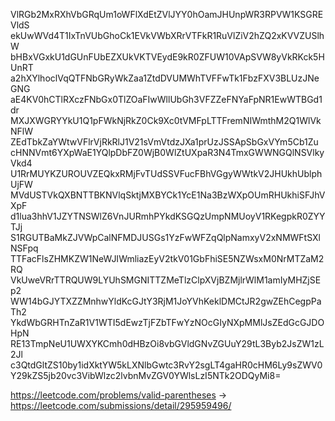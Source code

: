 VlRGb2MxRXhVbGRqUm1oWFlXdEtZVlJYY0hOamJHUnpWR3RPVW1KSGREVldS
ekUwWVd4T1IxTnVUbGhoCk1EVkVWbXRrVTFkR1RuVlZiV2hZQ2xKVVZUSlhW
bHBxVGxkU1dGUnFUbEZXUkVKTVEydE9kR0ZFUW10VApSVW8yVkRKck5HUnRT
a2hXYlhoclVqQTFNbGRyWkZaa1ZtdDVUMWhTVFFwTk1FbzFXV3BLUzJNeGNG
aE4KV0hCTlRXczFNbGx0TlZOaFIwWllUbGh3VFZZeFNYaFpNR1EwWTBGd1dr
MXJXWGRYYkU1Q1pFWkNjRkZ0Ck9Xc0tVMFpLTTFremNIWmthM2Q1WlVkNFlW
ZEdTbkZaYWtwVFlrVjRkRlJ1V21sVmVtdzJXa1prUzJSSApSbGxVYm5Cb1Zu
cHNNVmt6YXpWaE1YQlpDbFZ0WjB0WlZtUXpaR3N4TmxGWWNGQlNSVlkyVkd4
U1RrMUYKZUROUVZEQkxRMjFvTUdSSVFucFBhVGgyWWtkV2JHUkhUblphUjFW
MVdUSTVkQXBNTTBKNVlqSktjMXBYCk1YcE1Na3BzWXpOUmRHUkhiSFJhVXpF
d1lua3hhV1JZYTNSWlZ6VnJURmhPYkdKSGQzUmpNMUoyV1RKegpkR0ZYYTJj
S1RGUTBaMkZJVWpCalNFMDJUSGs1YzFwWFZqQlpNamxyV2xNMWFtSXlNSFpq
TTFacFlsZHMKZW1NeWJIWmliazEyV2tkV01GbFhiSE5NZWsxM0NrMTZaM2RQ
VkUweVRrTTRQUW9LYUhSMGNITTZMeTlzClpXVjBZMjlrWlM1amIyMHZjSEp2
WW14bGJYTXZZMnhwYldKcGJtY3RjM1JoYVhKeklDMCtJR2gwZEhCegpPaTh2
YkdWbGRHTnZaR1V1WTI5dEwzTjFZbTFwYzNOcGIyNXpMMlJsZEdGcGJDOHpN
RE13TmpNeU1UWXYKCmh0dHBzOi8vbGVldGNvZGUuY29tL3Byb2JsZW1zL2Jl
c3QtdGltZS10by1idXktYW5kLXNlbGwtc3RvY2sgLT4gaHR0cHM6Ly9sZWV0
Y29kZS5jb20vc3VibWlzc2lvbnMvZGV0YWlsLzI5NTk2ODQyMi8=

https://leetcode.com/problems/valid-parentheses -> https://leetcode.com/submissions/detail/295959496/
